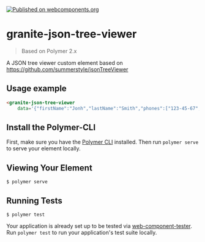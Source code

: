 [![Published on webcomponents.org](https://img.shields.io/badge/webcomponents.org-published-blue.svg)](https://www.webcomponents.org/element/LostInBrittany/granite-json-tree-viewer)

# granite-json-tree-viewer

> Based on Polymer 2.x

A JSON tree viewer custom element based on https://github.com/summerstyle/jsonTreeViewer

## Usage example

<!---
```
<custom-element-demo>
  <template>
    <script src="../webcomponentsjs/webcomponents-lite.js"></script>
    <link rel="import" href="../polymer/polymer.html">
    <link rel="import" href="granite-json-tree-viewer.html">
  </template>
</custom-element-demo>
```
-->
```html
<granite-json-tree-viewer 
    data='{"firstName":"Jonh","lastName":"Smith","phones":["123-45-67","987-65-43"]}'></granite-json-tree-viewer>
```



## Install the Polymer-CLI

First, make sure you have the [Polymer CLI](https://www.npmjs.com/package/polymer-cli) installed. Then run `polymer serve` to serve your element locally.

## Viewing Your Element

```
$ polymer serve
```

## Running Tests

```
$ polymer test
```

Your application is already set up to be tested via [web-component-tester](https://github.com/Polymer/web-component-tester). Run `polymer test` to run your application's test suite locally.

